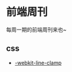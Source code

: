 # 前端周刊
每周一期的前端周刊来也~

## css

* [-webkit-line-clamp](https://developer.mozilla.org/zh-CN/docs/Web/CSS/-webkit-line-clamp)
